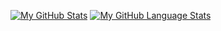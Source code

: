 [![My GitHub Stats](https://github-readme-stats.vercel.app/api/?username=kapshtak&count_private=true&theme=tokyonight&showicons=true)]()
[![My GitHub Language Stats](https://github-readme-stats.vercel.app/api/top-langs/?username=kapshtak&layout=compact&langs_count=5&hide=jupyter&theme=tokyonight)]()
